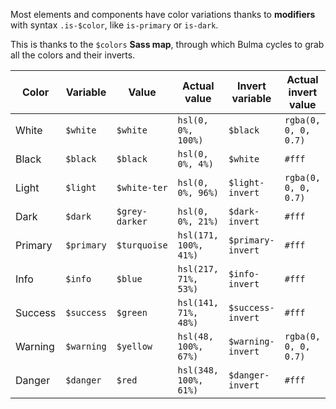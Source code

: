 Most elements and components have color variations thanks to **modifiers** with syntax `.is-$color`, like `is-primary` or `is-dark`.

This is thanks to the `$colors` **Sass map**, through which Bulma cycles to grab all the colors and their inverts.

| Color   | Variable      | Value          | Actual value          | Invert variable   | Actual invert value   |
|---------|---------------|----------------|-----------------------|-------------------|-----------------------|
| White   | `$white`      | `$white`       | `hsl(0, 0%, 100%)`    | `$black`          | `rgba(0, 0, 0, 0.7)`  |
| Black   | `$black`      | `$black`       | `hsl(0, 0%, 4%)`      | `$white`          | `#fff`                |
| Light   | `$light`      | `$white-ter`   | `hsl(0, 0%, 96%)`     | `$light-invert`   | `rgba(0, 0, 0, 0.7)`  |
| Dark    | `$dark`       | `$grey-darker` | `hsl(0, 0%, 21%)`     | `$dark-invert`    | `#fff`                |
| Primary | `$primary`    | `$turquoise`   | `hsl(171, 100%, 41%)` | `$primary-invert` | `#fff`                |
| Info    | `$info`       | `$blue`        | `hsl(217, 71%, 53%)`  | `$info-invert`    | `#fff`                |
| Success | `$success`    | `$green`       | `hsl(141, 71%, 48%)`  | `$success-invert` | `#fff`                |
| Warning | `$warning`    | `$yellow`      | `hsl(48, 100%, 67%)`  | `$warning-invert` | `rgba(0, 0, 0, 0.7)`  |
| Danger  | `$danger`     | `$red`         | `hsl(348, 100%, 61%)` | `$danger-invert`  | `#fff`                |

